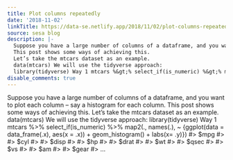```yaml
---
title: Plot columns repeatedly
date: '2018-11-02'
linkTitle: https://data-se.netlify.app/2018/11/02/plot-columns-repeatedly/
source: sesa blog
description: |-
  Suppose you have a large number of columns of a dataframe, and you want to plot each column – say a histogram for each column.
  This post shows some ways of achieving this.
  Let’s take the mtcars dataset as an example.
  data(mtcars) We will use the tidyverse approach:
  library(tidyverse) Way 1 mtcars %&gt;% select_if(is_numeric) %&gt;% map2(., names(.), ~ {ggplot(data = data_frame(.x), aes(x = .x)) + geom_histogram() + labs(x= .y)}) #&gt; $mpg #&gt; #&gt; $cyl #&gt; #&gt; $disp #&gt; #&gt; $hp #&gt; #&gt; $drat #&gt; #&gt; $wt #&gt; #&gt; $qsec #&gt; #&gt; $vs #&gt; #&gt; $am #&gt; #&gt; $gear #&gt;  ...
disable_comments: true
---
```

Suppose you have a large number of columns of a dataframe, and you want to plot each column – say a histogram for each column.
This post shows some ways of achieving this.
Let’s take the mtcars dataset as an example.
data(mtcars) We will use the tidyverse approach:
library(tidyverse) Way 1 mtcars %&gt;% select_if(is_numeric) %&gt;% map2(., names(.), ~ {ggplot(data = data_frame(.x), aes(x = .x)) + geom_histogram() + labs(x= .y)}) #&gt; $mpg #&gt; #&gt; $cyl #&gt; #&gt; $disp #&gt; #&gt; $hp #&gt; #&gt; $drat #&gt; #&gt; $wt #&gt; #&gt; $qsec #&gt; #&gt; $vs #&gt; #&gt; $am #&gt; #&gt; $gear #&gt;  ...
